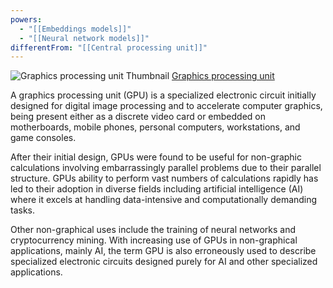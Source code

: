 ```yaml
---
powers:
  - "[[Embeddings models]]"
  - "[[Neural network models]]"
differentFrom: "[[Central processing unit]]"
---
```

![Graphics processing unit Thumbnail](https://upload.wikimedia.org/wikipedia/commons/c/cd/Generic_block_diagram_of_a_GPU.svg)
[Graphics processing unit](https://en.wikipedia.org/wiki/Graphics_processing_unit)

A graphics processing unit (GPU) is a specialized electronic circuit initially designed for digital image processing and to accelerate computer graphics, being present either as a discrete video card or embedded on motherboards, mobile phones, personal computers, workstations, and game consoles. 

After their initial design, GPUs were found to be useful for non-graphic calculations involving embarrassingly parallel problems due to their parallel structure. GPUs ability to perform vast numbers of calculations rapidly has led to their adoption in diverse fields including artificial intelligence (AI) where it excels at handling data-intensive and computationally demanding tasks. 

Other non-graphical uses include the training of neural networks and cryptocurrency mining. With increasing use of GPUs in non-graphical applications, mainly AI, the term GPU is also erroneously used to describe specialized electronic circuits designed purely for AI and other specialized applications.